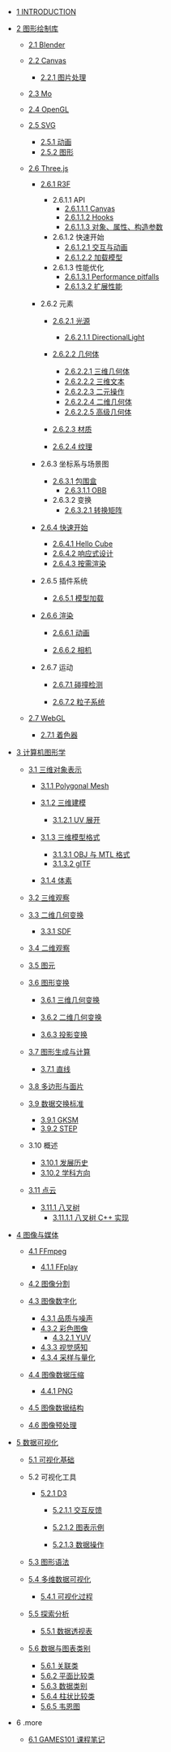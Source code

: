   - [1 INTRODUCTION](/INTRODUCTION.md)
  - [2 图形绘制库](/图形绘制库/README.md)
    - [2.1 Blender](/图形绘制库/Blender/README.md)
      
    - [2.2 Canvas](/图形绘制库/Canvas/README.md)
      - [2.2.1 图片处理](/图形绘制库/Canvas/图片处理.md)
    - [2.3 Mo](/图形绘制库/Mo/README.md)
      
    - [2.4 OpenGL](/图形绘制库/OpenGL/README.md)
      
    - [2.5 SVG](/图形绘制库/SVG/README.md)
      - [2.5.1 动画](/图形绘制库/SVG/动画.md)
      - [2.5.2 图形](/图形绘制库/SVG/图形.md)
    - [2.6 Three.js](/图形绘制库/Three.js/README.md)
      - [2.6.1 R3F](/图形绘制库/Three.js/R3F/README.md)
        - 2.6.1.1 API
          - [2.6.1.1.1 Canvas](/图形绘制库/Three.js/R3F/API/Canvas.md)
          - [2.6.1.1.2 Hooks](/图形绘制库/Three.js/R3F/API/Hooks.md)
          - [2.6.1.1.3 对象、属性、构造参数](/图形绘制库/Three.js/R3F/API/对象、属性、构造参数.md)
        - 2.6.1.2 快速开始
          - [2.6.1.2.1 交互与动画](/图形绘制库/Three.js/R3F/快速开始/交互与动画.md)
          - [2.6.1.2.2 加载模型](/图形绘制库/Three.js/R3F/快速开始/加载模型.md)
        - 2.6.1.3 性能优化
          - [2.6.1.3.1 Performance pitfalls](/图形绘制库/Three.js/R3F/性能优化/Performance%20pitfalls.md)
          - [2.6.1.3.2 扩展性能](/图形绘制库/Three.js/R3F/性能优化/扩展性能.md)
      - 2.6.2 元素
        - [2.6.2.1 光源](/图形绘制库/Three.js/元素/光源/README.md)
          - [2.6.2.1.1 DirectionalLight](/图形绘制库/Three.js/元素/光源/DirectionalLight.md)
        - [2.6.2.2 几何体](/图形绘制库/Three.js/元素/几何体/README.md)
          - [2.6.2.2.1 三维几何体](/图形绘制库/Three.js/元素/几何体/三维几何体.md)
          - [2.6.2.2.2 三维文本](/图形绘制库/Three.js/元素/几何体/三维文本.md)
          - [2.6.2.2.3 二元操作](/图形绘制库/Three.js/元素/几何体/二元操作.md)
          - [2.6.2.2.4 二维几何体](/图形绘制库/Three.js/元素/几何体/二维几何体.md)
          - [2.6.2.2.5 高级几何体](/图形绘制库/Three.js/元素/几何体/高级几何体.md)
        - [2.6.2.3 材质](/图形绘制库/Three.js/元素/材质/README.md)
          
        - [2.6.2.4 纹理](/图形绘制库/Three.js/元素/纹理/README.md)
          
      - 2.6.3 坐标系与场景图
        - [2.6.3.1 包围盒](/图形绘制库/Three.js/坐标系与场景图/包围盒/README.md)
          - [2.6.3.1.1 OBB](/图形绘制库/Three.js/坐标系与场景图/包围盒/OBB.md)
        - 2.6.3.2 变换
          - [2.6.3.2.1 转换矩阵](/图形绘制库/Three.js/坐标系与场景图/变换/转换矩阵.md)
      - [2.6.4 快速开始](/图形绘制库/Three.js/快速开始/README.md)
        - [2.6.4.1 Hello Cube](/图形绘制库/Three.js/快速开始/Hello%20Cube.md)
        - [2.6.4.2 响应式设计](/图形绘制库/Three.js/快速开始/响应式设计.md)
        - [2.6.4.3 按需渲染](/图形绘制库/Three.js/快速开始/按需渲染.md)
      - 2.6.5 插件系统
        - [2.6.5.1 模型加载](/图形绘制库/Three.js/插件系统/模型加载/README.md)
          
      - [2.6.6 渲染](/图形绘制库/Three.js/渲染/README.md)
        - [2.6.6.1 动画](/图形绘制库/Three.js/渲染/动画/README.md)
          
        - [2.6.6.2 相机](/图形绘制库/Three.js/渲染/相机/README.md)
          
      - 2.6.7 运动
        - [2.6.7.1 碰撞检测](/图形绘制库/Three.js/运动/碰撞检测/README.md)
          
        - [2.6.7.2 粒子系统](/图形绘制库/Three.js/运动/粒子系统/README.md)
          
    - [2.7 WebGL](/图形绘制库/WebGL/README.md)
      - [2.7.1 着色器](/图形绘制库/WebGL/着色器.md)
  - [3 计算机图形学](/计算机图形学/README.md)
    - [3.1 三维对象表示](/计算机图形学/三维对象表示/README.md)
      - [3.1.1 Polygonal Mesh](/计算机图形学/三维对象表示/Polygonal%20Mesh/README.md)
        
      - [3.1.2 三维建模](/计算机图形学/三维对象表示/三维建模/README.md)
        - [3.1.2.1 UV 展开](/计算机图形学/三维对象表示/三维建模/UV%20展开.md)
      - [3.1.3 三维模型格式](/计算机图形学/三维对象表示/三维模型格式/README.md)
        - [3.1.3.1 OBJ 与 MTL 格式](/计算机图形学/三维对象表示/三维模型格式/OBJ%20与%20MTL%20格式.md)
        - [3.1.3.2 gITF](/计算机图形学/三维对象表示/三维模型格式/gITF.md)
      - [3.1.4 体素](/计算机图形学/三维对象表示/体素.md)
    - [3.2 三维观察](/计算机图形学/三维观察/README.md)
      
    - [3.3 二维几何变换](/计算机图形学/二维几何变换/README.md)
      - [3.3.1 SDF](/计算机图形学/二维几何变换/SDF/README.md)
        
    - [3.4 二维观察](/计算机图形学/二维观察/README.md)
      
    - [3.5 图元](/计算机图形学/图元/README.md)
      
    - [3.6 图形变换](/计算机图形学/图形变换/README.md)
      - [3.6.1 三维几何变换](/计算机图形学/图形变换/三维几何变换/README.md)
        
      - [3.6.2 二维几何变换](/计算机图形学/图形变换/二维几何变换/README.md)
        
      - [3.6.3 投影变换](/计算机图形学/图形变换/投影变换/README.md)
        
    - [3.7 图形生成与计算](/计算机图形学/图形生成与计算/README.md)
      - [3.7.1 直线](/计算机图形学/图形生成与计算/直线.md)
    - [3.8 多边形与面片](/计算机图形学/多边形与面片/README.md)
      
    - [3.9 数据交换标准](/计算机图形学/数据交换标准/README.md)
      - [3.9.1 GKSM](/计算机图形学/数据交换标准/GKSM.md)
      - [3.9.2 STEP](/计算机图形学/数据交换标准/STEP.md)
    - 3.10 概述
      - [3.10.1 发展历史](/计算机图形学/概述/发展历史.md)
      - [3.10.2 学科方向](/计算机图形学/概述/学科方向.md)
    - [3.11 点云](/计算机图形学/点云/README.md)
      - [3.11.1 八叉树](/计算机图形学/点云/八叉树/README.md)
        - [3.11.1.1 八叉树 C++ 实现](/计算机图形学/点云/八叉树/八叉树%20C++%20实现.md)
  - [4 图像与媒体](/图像与媒体/README.md)
    - [4.1 FFmpeg](/图像与媒体/FFmpeg/README.md)
      - [4.1.1 FFplay](/图像与媒体/FFmpeg/FFplay.md)
    - [4.2 图像分割](/图像与媒体/图像分割/README.md)
      
    - [4.3 图像数字化](/图像与媒体/图像数字化/README.md)
      - [4.3.1 品质与噪声](/图像与媒体/图像数字化/品质与噪声.md)
      - [4.3.2 彩色图像](/图像与媒体/图像数字化/彩色图像/README.md)
        - [4.3.2.1 YUV](/图像与媒体/图像数字化/彩色图像/YUV.md)
      - [4.3.3 视觉感知](/图像与媒体/图像数字化/视觉感知.md)
      - [4.3.4 采样与量化](/图像与媒体/图像数字化/采样与量化.md)
    - [4.4 图像数据压缩](/图像与媒体/图像数据压缩/README.md)
      - [4.4.1 PNG](/图像与媒体/图像数据压缩/PNG.md)
    - [4.5 图像数据结构](/图像与媒体/图像数据结构/README.md)
      
    - [4.6 图像预处理](/图像与媒体/图像预处理/README.md)
      
  - [5 数据可视化](/数据可视化/README.md)
    - [5.1 可视化基础](/数据可视化/可视化基础/README.md)
      
    - 5.2 可视化工具
      - [5.2.1 D3](/数据可视化/可视化工具/D3/README.md)
        - [5.2.1.1 交互反馈](/数据可视化/可视化工具/D3/交互反馈/README.md)
          
        - [5.2.1.2 图表示例](/数据可视化/可视化工具/D3/图表示例/README.md)
          
        - [5.2.1.3 数据操作](/数据可视化/可视化工具/D3/数据操作/README.md)
          
    - [5.3 图形语法](/数据可视化/图形语法/README.md)
      
    - [5.4 多维数据可视化](/数据可视化/多维数据可视化/README.md)
      - [5.4.1 可视化过程](/数据可视化/多维数据可视化/可视化过程.md)
    - [5.5 探索分析](/数据可视化/探索分析/README.md)
      - [5.5.1 数据透视表](/数据可视化/探索分析/数据透视表.md)
    - [5.6 数据与图表类别](/数据可视化/数据与图表类别/README.md)
      - [5.6.1 关联类](/数据可视化/数据与图表类别/关联类.md)
      - [5.6.2 平面比较类](/数据可视化/数据与图表类别/平面比较类.md)
      - [5.6.3 数据类别](/数据可视化/数据与图表类别/数据类别.md)
      - [5.6.4 柱状比较类](/数据可视化/数据与图表类别/柱状比较类.md)
      - [5.6.5 韦恩图](/数据可视化/数据与图表类别/韦恩图.md)
  - 6 .more
    - [6.1 GAMES101 课程笔记](/.more/GAMES101%20课程笔记/README.md)
      